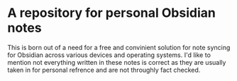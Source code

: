 # A repository for personal Obsidian notes 
This is born out of a need for a free and convinient solution for note syncing for 
Obsidian across various devices and operating systems. I'd like to mention not 
everything written in these notes is correct as they are usually taken in for personal 
refrence and are not throughly fact checked. 
